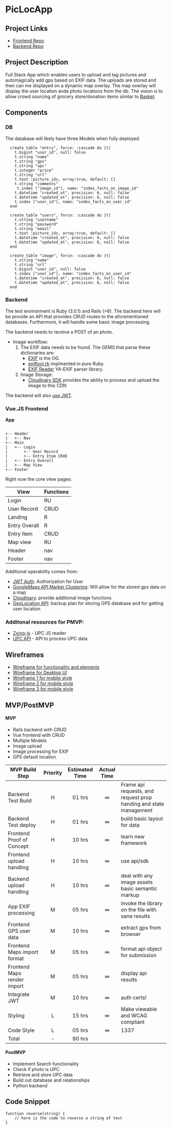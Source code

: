 # PicLocApp

## Project Links

- [Frontend Repo](https://github.com/squirrellypenguin/capstone)
- [Backend Repo](https://github.com/squirrellypenguin/manyruby)
## Project Description

Full Stack App which enables users to upload and tag pictures and automagically add gps based on EXIF data.  The uploads are stored and then can me displayed on a dynamic map overlay.  The map overlay will display the user location anda photo locations from the db.  The vision is to allow crowd sourcing of grocery store/donation items similar to [Basket](https://basket.com/).

## Components

### DB
The database will likely have three Models when fully deployed.  

```
  create_table "entry", force: :cascade do |t|
    t.bigint "user_id", null: false
    t.string "name"
    t.string "gps"
    t.string "upc"
    t.integer "price"
    t.string "url"
    t.text :picture_ids, array:true, default: [] 
    t.string "comments"
     t.index ["image_id"], name: "index_facts_on_image_id"
    t.datetime "created_at", precision: 6, null: false
    t.datetime "updated_at", precision: 6, null: false
    t.index ["user_id"], name: "index_facts_on_user_id"
  end

  create_table "users", force: :cascade do |t|
    t.string "username"
    t.string "password"
    t.string "email"
    t.text :picture_ids, array:true, default: [] 
    t.datetime "created_at", precision: 6, null: false
    t.datetime "updated_at", precision: 6, null: false
  end
  
  create_table "image", force: :cascade do |t|
    t.string "name"
    t.string "url"
    t.bigint "user_id", null: false
    t.index ["user_id"], name: "index_facts_on_user_id"
    t.datetime "created_at", precision: 6, null: false
    t.datetime "updated_at", precision: 6, null: false
  end

```

### Backend

The test environment is Ruby (3.0.1) and Rails (>6).  The backend here will be provide an API that provides CRUD routes to the aforementioned databases.  Furthermore, it will handle some basic image processing.  

The backend needs to receive a POST of an photo.

- Image workflow:
	1. The EXIF data needs to be found. The GEMS that parse these dictionaries are: 
		* [EXIF](https://github.com/tonytonyjan/exif) is the OG.
		* [exiftool.rb](https://github.com/exiftool-rb/exiftool.rb) implmented in pure Ruby.
		* [EXIF Reader](https://github.com/remvee/exifr) YA-EXIF parser library.
	2. Image Storage:
		* [Cloudinary SDK](https://cloudinary.com/documentation/rails_integration) provides the ability to process and upload the image to this CDN

The backend will also [use JWT](https://dev.to/alexmercedcoder/ruby-on-rails-api-with-jwt-auth-tutorial-go2).  
	
###  Vue.JS Frontend

**App**
```

+-- Header
|   +-- Nav
+-- Main
|   +-- Login 
|       +-- User Record
|       +-- Entry Item CRUD
|   +-- Entry Overall
|   +-- Map View
+-- Footer
```

Right now the core view pages:

| View | Functions |
| --- | ----------- |
| Login | RU |
| User Record | CRUD |
| Landing | R |
| Entry Overall | R|
| Entry Item | CRUD |
| Map view | RU |
| Header | nav |
| Footer | nav |

Additional operability comes from:

- [JWT Auth](https://jwt.io/introduction): Authorization for User
- [GoogleMaps API Marker Clustering](https://developers.google.com/maps/documentation/javascript/marker-clustering): Will allow for the stored gps data on a map
- [Cloudinary](https://cloudinary.com/documentation/): provide  additional image functions
- [GeoLocation API](https://developer.mozilla.org/en-US/docs/Web/API/Geolocation_API): backup plan for storing GPS database and for getting user location 
	
### Additonal resources for PMVP:
- [Zxing-js](https://dev.to/morinoko/qr-code-reader-on-rails-5816) - UPC JS reader
- [UPC API](https://account.cloudmersive.com/default) - API to process UPC data


## Wireframes
- [Wireframe for functionality and elements](https://www.behance.net/gallery/105110359/ScanBuy-mobile-app?tracking_source=search_projects_recommended%7Cmap%20app)
- [Wireframe for Desktop UI](https://www.behance.net/gallery/77794611/Find-Vehicle-Inspections-Center?tracking_source=search_projects_recommended%7Cmap%20view%20program%20)
- [Wireframe 1 for mobile style](https://www.behance.net/gallery/117354953/On-demand-service-mobile-app?tracking_source=search_projects_recommended%7Cmap+app)
- [Wireframe 2 for mobile style](https://www.behance.net/gallery/106091453/Parking-App?tracking_source=search_projects_recommended%7Cmap%20app)
- [Wireframe 3 for mobile style](https://www.behance.net/gallery/120271463/Apartment-Search-App-Roomates-Oriented?tracking_source=search_projects_recommended%7Cmap%20app)


## MVP/PostMVP

#### MVP 
- Rails backend with CRUD 
- Vue frontend with CRUD
- Multiple Models
- Image upload  
- Image processing for EXIF
- GPS default location 


| MVP Build Step | Priority | Estimated Time | Actual Time |  |
| --- | :---: |  :---: | :---: | --- |
| Backend Test Build | H | 01 hrs | ∞  | Frame api requests, and request prop handing and state management|
| Backend Test deploy | H | 01 hrs | ∞ | build basic layout for data |
| Frontend Proof of Concept | H | 10 hrs| ∞  | learn new framework |
| Frontend upload handling | H |10 hrs | ∞  | use api/sdk |
| Backend upload handling | H | 10 hrs| ∞  | deal with any image assets basic semantic markup |
| App EXIF processing | M | 05 hrs| ∞  | invoke the library on the file with sane results |
| Frontend GPS user data | M | 10 hrs| ∞  | extract gps from browser |
| Frontend Maps import format | M | 05 hrs| ∞  | format api object for submission |
| Frontend Maps render import | M | 05 hrs| ∞  |  display api results |
| Integrate JWT | M | 10 hrs | ∞ | auth certs!|
| Styling | L | 15 hrs | ∞  | Make viewable and WCAG compliant |
| Code Style | L | 05 hrs | ∞ | 1337 |
| Total | - | 90 hrs |  | |


#### PostMVP 
- Implement Search functionality
- Check if photo is UPC
- Retrieve and store UPC data
- Build out database and relationships
- Python backend

## Code Snippet

```
function reverse(string) {
	// here is the code to reverse a string of text
}
```


